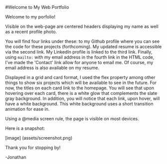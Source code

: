 #Welcome to My Web Portfolio

Welcome to my porfolio!

Visible on the web-page are centered headers displaying my name
as well as a recent profile photo.

You will find four links under these: to my Github profile where
you can see the code for these projects (forthcoming). My updated resume
is accessible via the second link. My LinkedIn profile is linked to the third link.
Finally, using `mailto:` with my email address in the fourth link in the HTML code,
I've made the 'Contact' link allow for anyone to email me. Of course, my email address is also available on my resume.

Displayed in a grid and card format, I used the flex property among other things to show six projects which will be available to see in the future. For now, the titles on each card link to the homepage. You will see that upon hovering over each card, there is a white glow that complements the slate gray background.
In addition, you will notice that each link, upon hover, will have a white background. This white background uses a short transition animation for ease in.

Using a @media screen rule, the page is visible on most devices.

Here is a snapshot:

[image] (assets/screenshot.png)

Thank you for stopping by!

-Jonathan
